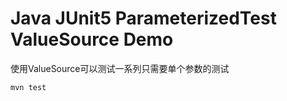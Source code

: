 Java JUnit5 ParameterizedTest ValueSource Demo
==================================================

使用ValueSource可以测试一系列只需要单个参数的测试

```
mvn test
```

